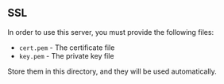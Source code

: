 ## SSL

In order to use this server, you must provide the following files:

- `cert.pem` - The certificate file
- `key.pem` - The private key file

Store them in this directory, and they will be used automatically.
